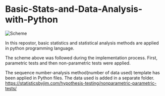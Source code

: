# Basic-Stats-and-Data-Analysis-with-Python
![Scheme](https://i.imgur.com/3ZficIr.png)

In this repostor, basic statistics and statistical analysis methods are applied in python programming language.

The scheme above was followed during the implementation process. First, parametric tests and then non-parametric tests were applied.

The sequence number-analysis method(number of data used) template has been applied in Python files. The data used is added in a separate folder.
https://statisticsbyjim.com/hypothesis-testing/nonparametric-parametric-tests/
